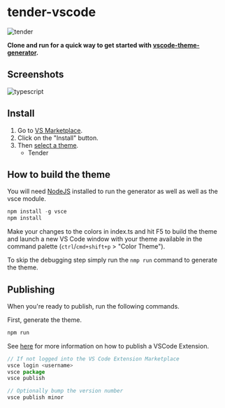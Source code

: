 # tender-vscode

![tender](https://cloud.githubusercontent.com/assets/829859/18413534/f7cb472c-77aa-11e6-86bf-9c790aadd2df.png)

**Clone and run for a quick way to get started with [vscode-theme-generator](https://github.com/Tyriar/vscode-theme-generator).**

## Screenshots

![typescript](https://user-images.githubusercontent.com/1039098/134945798-23308797-b4dc-4773-ba0f-789cf51ce024.png)

## Install

1. Go to [VS
   Marketplace](https://marketplace.visualstudio.com/items?itemName=jmreicha.tender).
2. Click on the "Install" button.
3. Then [select a
   theme](https://code.visualstudio.com/docs/getstarted/themes#_selecting-the-color-theme).
    * Tender

## How to build the theme

You will need [NodeJS](https://nodejs.org/en/) installed to run the generator as
well as well as the vsce module.

```js
npm install -g vsce
npm install
```

Make your changes to the colors in index.ts and hit F5 to build the theme and
launch a new VS Code window with your theme available in the command palette
(`ctrl`/`cmd+shift+p` > "Color Theme").

To skip the debugging step simply run the `nmp run` command to generate the
theme.

## Publishing

When you're ready to publish, run the following commands.

First, generate the theme.

```js
npm run
```

See
[here](https://code.visualstudio.com/api/working-with-extensions/publishing-extension)
for more information on how to publish a VSCode Extension.

```js
// If not logged into the VS Code Extension Marketplace
vsce login <username>
vsce package
vsce publish
```

```js
// Optionally bump the version number
vsce publish minor
```
